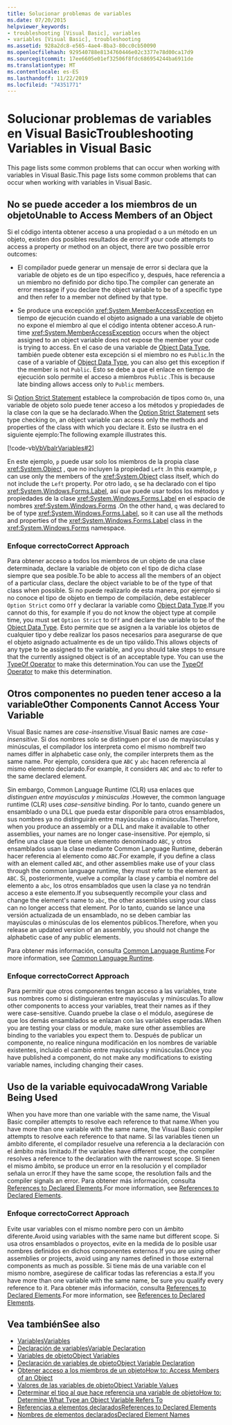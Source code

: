 ```yaml
---
title: Solucionar problemas de variables
ms.date: 07/20/2015
helpviewer_keywords:
- troubleshooting [Visual Basic], variables
- variables [Visual Basic], troubleshooting
ms.assetid: 928a2dc8-e565-4ae4-8ba3-80cc0cb50090
ms.openlocfilehash: 929540788e8134760446e02c3377e78d00ca17d9
ms.sourcegitcommit: 17ee6605e01ef32506f8fdc686954244ba6911de
ms.translationtype: MT
ms.contentlocale: es-ES
ms.lasthandoff: 11/22/2019
ms.locfileid: "74351771"
---
```

# <a name="troubleshooting-variables-in-visual-basic"></a><span data-ttu-id="f009b-102">Solucionar problemas de variables en Visual Basic</span><span class="sxs-lookup"><span data-stu-id="f009b-102">Troubleshooting Variables in Visual Basic</span></span>
<span data-ttu-id="f009b-103">This page lists some common problems that can occur when working with variables in Visual Basic.</span><span class="sxs-lookup"><span data-stu-id="f009b-103">This page lists some common problems that can occur when working with variables in Visual Basic.</span></span>  
  
## <a name="unable-to-access-members-of-an-object"></a><span data-ttu-id="f009b-104">No se puede acceder a los miembros de un objeto</span><span class="sxs-lookup"><span data-stu-id="f009b-104">Unable to Access Members of an Object</span></span>  
 <span data-ttu-id="f009b-105">Si el código intenta obtener acceso a una propiedad o a un método en un objeto, existen dos posibles resultados de error:</span><span class="sxs-lookup"><span data-stu-id="f009b-105">If your code attempts to access a property or method on an object, there are two possible error outcomes:</span></span>  
  
- <span data-ttu-id="f009b-106">El compilador puede generar un mensaje de error si declara que la variable de objeto es de un tipo específico y, después, hace referencia a un miembro no definido por dicho tipo.</span><span class="sxs-lookup"><span data-stu-id="f009b-106">The compiler can generate an error message if you declare the object variable to be of a specific type and then refer to a member not defined by that type.</span></span>  
  
- <span data-ttu-id="f009b-107">Se produce una excepción <xref:System.MemberAccessException> en tiempo de ejecución cuando el objeto asignado a una variable de objeto no expone el miembro al que el código intenta obtener acceso.</span><span class="sxs-lookup"><span data-stu-id="f009b-107">A run-time <xref:System.MemberAccessException> occurs when the object assigned to an object variable does not expose the member your code is trying to access.</span></span> <span data-ttu-id="f009b-108">En el caso de una variable de [Object Data Type](../../../../visual-basic/language-reference/data-types/object-data-type.md), también puede obtener esta excepción si el miembro no es `Public`.</span><span class="sxs-lookup"><span data-stu-id="f009b-108">In the case of a variable of [Object Data Type](../../../../visual-basic/language-reference/data-types/object-data-type.md), you can also get this exception if the member is not `Public`.</span></span> <span data-ttu-id="f009b-109">Esto se debe a que el enlace en tiempo de ejecución solo permite el acceso a miembros `Public` .</span><span class="sxs-lookup"><span data-stu-id="f009b-109">This is because late binding allows access only to `Public` members.</span></span>  
  
 <span data-ttu-id="f009b-110">Si [Option Strict Statement](../../../../visual-basic/language-reference/statements/option-strict-statement.md) establece la comprobación de tipos como `On`, una variable de objeto solo puede tener acceso a los métodos y propiedades de la clase con la que se ha declarado.</span><span class="sxs-lookup"><span data-stu-id="f009b-110">When the [Option Strict Statement](../../../../visual-basic/language-reference/statements/option-strict-statement.md) sets type checking `On`, an object variable can access only the methods and properties of the class with which you declare it.</span></span> <span data-ttu-id="f009b-111">Esto se ilustra en el siguiente ejemplo:</span><span class="sxs-lookup"><span data-stu-id="f009b-111">The following example illustrates this.</span></span>  

 [!code-vb[VbVbalrVariables#2](~/samples/snippets/visualbasic/VS_Snippets_VBCSharp/VbVbalrVariables/VB/Class1.vb#2)]  
  
 <span data-ttu-id="f009b-112">En este ejemplo, `p` puede usar solo los miembros de la propia clase <xref:System.Object> , que no incluyen la propiedad `Left` .</span><span class="sxs-lookup"><span data-stu-id="f009b-112">In this example, `p` can use only the members of the <xref:System.Object> class itself, which do not include the `Left` property.</span></span> <span data-ttu-id="f009b-113">Por otro lado, `q` se ha declarado con el tipo <xref:System.Windows.Forms.Label>, así que puede usar todos los métodos y propiedades de la clase <xref:System.Windows.Forms.Label> en el espacio de nombres <xref:System.Windows.Forms> .</span><span class="sxs-lookup"><span data-stu-id="f009b-113">On the other hand, `q` was declared to be of type <xref:System.Windows.Forms.Label>, so it can use all the methods and properties of the <xref:System.Windows.Forms.Label> class in the <xref:System.Windows.Forms> namespace.</span></span>  
  
### <a name="correct-approach"></a><span data-ttu-id="f009b-114">Enfoque correcto</span><span class="sxs-lookup"><span data-stu-id="f009b-114">Correct Approach</span></span>  
 <span data-ttu-id="f009b-115">Para obtener acceso a todos los miembros de un objeto de una clase determinada, declare la variable de objeto con el tipo de dicha clase siempre que sea posible.</span><span class="sxs-lookup"><span data-stu-id="f009b-115">To be able to access all the members of an object of a particular class, declare the object variable to be of the type of that class when possible.</span></span> <span data-ttu-id="f009b-116">Si no puede realizarlo de esta manera, por ejemplo si no conoce el tipo de objeto en tiempo de compilación, debe establecer `Option Strict` como `Off` y declarar la variable como [Object Data Type](../../../../visual-basic/language-reference/data-types/object-data-type.md).</span><span class="sxs-lookup"><span data-stu-id="f009b-116">If you cannot do this, for example if you do not know the object type at compile time, you must set `Option Strict` to `Off` and declare the variable to be of the [Object Data Type](../../../../visual-basic/language-reference/data-types/object-data-type.md).</span></span> <span data-ttu-id="f009b-117">Esto permite que se asignen a la variable los objetos de cualquier tipo y debe realizar los pasos necesarios para asegurarse de que el objeto asignado actualmente es de un tipo válido.</span><span class="sxs-lookup"><span data-stu-id="f009b-117">This allows objects of any type to be assigned to the variable, and you should take steps to ensure that the currently assigned object is of an acceptable type.</span></span> <span data-ttu-id="f009b-118">You can use the [TypeOf Operator](../../../../visual-basic/language-reference/operators/typeof-operator.md) to make this determination.</span><span class="sxs-lookup"><span data-stu-id="f009b-118">You can use the [TypeOf Operator](../../../../visual-basic/language-reference/operators/typeof-operator.md) to make this determination.</span></span>  
  
## <a name="other-components-cannot-access-your-variable"></a><span data-ttu-id="f009b-119">Otros componentes no pueden tener acceso a la variable</span><span class="sxs-lookup"><span data-stu-id="f009b-119">Other Components Cannot Access Your Variable</span></span>  
 <span data-ttu-id="f009b-120">Visual Basic names are *case-insensitive*.</span><span class="sxs-lookup"><span data-stu-id="f009b-120">Visual Basic names are *case-insensitive*.</span></span> <span data-ttu-id="f009b-121">Si dos nombres solo se distinguen por el uso de mayúsculas y minúsculas, el compilador los interpreta como el mismo nombre</span><span class="sxs-lookup"><span data-stu-id="f009b-121">If two names differ in alphabetic case only, the compiler interprets them as the same name.</span></span> <span data-ttu-id="f009b-122">Por ejemplo, considera que `ABC` y `abc` hacen referencia al mismo elemento declarado.</span><span class="sxs-lookup"><span data-stu-id="f009b-122">For example, it considers `ABC` and `abc` to refer to the same declared element.</span></span>  
  
 <span data-ttu-id="f009b-123">Sin embargo, Common Language Runtime (CLR) usa enlaces que *distinguen entre mayúsculas y minúsculas* .</span><span class="sxs-lookup"><span data-stu-id="f009b-123">However, the common language runtime (CLR) uses *case-sensitive* binding.</span></span> <span data-ttu-id="f009b-124">Por lo tanto, cuando genere un ensamblado o una DLL que pueda estar disponible para otros ensamblados, sus nombres ya no distinguirán entre mayúsculas o minúsculas.</span><span class="sxs-lookup"><span data-stu-id="f009b-124">Therefore, when you produce an assembly or a DLL and make it available to other assemblies, your names are no longer case-insensitive.</span></span> <span data-ttu-id="f009b-125">Por ejemplo, si define una clase que tiene un elemento denominado `ABC`, y otros ensamblados usan la clase mediante Common Language Runtime, deberán hacer referencia al elemento como `ABC`.</span><span class="sxs-lookup"><span data-stu-id="f009b-125">For example, if you define a class with an element called `ABC`, and other assemblies make use of your class through the common language runtime, they must refer to the element as `ABC`.</span></span> <span data-ttu-id="f009b-126">Si, posteriormente, vuelve a compilar la clase y cambia el nombre del elemento a `abc`, los otros ensamblados que usen la clase ya no tendrán acceso a este elemento.</span><span class="sxs-lookup"><span data-stu-id="f009b-126">If you subsequently recompile your class and change the element's name to `abc`, the other assemblies using your class can no longer access that element.</span></span> <span data-ttu-id="f009b-127">Por lo tanto, cuando se lance una versión actualizada de un ensamblado, no se deben cambiar las mayúsculas o minúsculas de los elementos públicos.</span><span class="sxs-lookup"><span data-stu-id="f009b-127">Therefore, when you release an updated version of an assembly, you should not change the alphabetic case of any public elements.</span></span>  
  
 <span data-ttu-id="f009b-128">Para obtener más información, consulta [Common Language Runtime](../../../../standard/clr.md).</span><span class="sxs-lookup"><span data-stu-id="f009b-128">For more information, see [Common Language Runtime](../../../../standard/clr.md).</span></span>  
  
### <a name="correct-approach"></a><span data-ttu-id="f009b-129">Enfoque correcto</span><span class="sxs-lookup"><span data-stu-id="f009b-129">Correct Approach</span></span>  
 <span data-ttu-id="f009b-130">Para permitir que otros componentes tengan acceso a las variables, trate sus nombres como si distinguieran entre mayúsculas y minúsculas.</span><span class="sxs-lookup"><span data-stu-id="f009b-130">To allow other components to access your variables, treat their names as if they were case-sensitive.</span></span> <span data-ttu-id="f009b-131">Cuando pruebe la clase o el módulo, asegúrese de que los demás ensamblados se enlazan con las variables esperadas.</span><span class="sxs-lookup"><span data-stu-id="f009b-131">When you are testing your class or module, make sure other assemblies are binding to the variables you expect them to.</span></span> <span data-ttu-id="f009b-132">Después de publicar un componente, no realice ninguna modificación en los nombres de variable existentes, incluido el cambio entre mayúsculas y minúsculas.</span><span class="sxs-lookup"><span data-stu-id="f009b-132">Once you have published a component, do not make any modifications to existing variable names, including changing their cases.</span></span>  
  
## <a name="wrong-variable-being-used"></a><span data-ttu-id="f009b-133">Uso de la variable equivocada</span><span class="sxs-lookup"><span data-stu-id="f009b-133">Wrong Variable Being Used</span></span>  
 <span data-ttu-id="f009b-134">When you have more than one variable with the same name, the Visual Basic compiler attempts to resolve each reference to that name.</span><span class="sxs-lookup"><span data-stu-id="f009b-134">When you have more than one variable with the same name, the Visual Basic compiler attempts to resolve each reference to that name.</span></span> <span data-ttu-id="f009b-135">Si las variables tienen un ámbito diferente, el compilador resuelve una referencia a la declaración con el ámbito más limitado.</span><span class="sxs-lookup"><span data-stu-id="f009b-135">If the variables have different scope, the compiler resolves a reference to the declaration with the narrowest scope.</span></span> <span data-ttu-id="f009b-136">Si tienen el mismo ámbito, se produce un error en la resolución y el compilador señala un error.</span><span class="sxs-lookup"><span data-stu-id="f009b-136">If they have the same scope, the resolution fails and the compiler signals an error.</span></span> <span data-ttu-id="f009b-137">Para obtener más información, consulta [References to Declared Elements](../../../../visual-basic/programming-guide/language-features/declared-elements/references-to-declared-elements.md).</span><span class="sxs-lookup"><span data-stu-id="f009b-137">For more information, see [References to Declared Elements](../../../../visual-basic/programming-guide/language-features/declared-elements/references-to-declared-elements.md).</span></span>  
  
### <a name="correct-approach"></a><span data-ttu-id="f009b-138">Enfoque correcto</span><span class="sxs-lookup"><span data-stu-id="f009b-138">Correct Approach</span></span>  
 <span data-ttu-id="f009b-139">Evite usar variables con el mismo nombre pero con un ámbito diferente.</span><span class="sxs-lookup"><span data-stu-id="f009b-139">Avoid using variables with the same name but different scope.</span></span> <span data-ttu-id="f009b-140">Si usa otros ensamblados o proyectos, evite en la medida de lo posible usar nombres definidos en dichos componentes externos.</span><span class="sxs-lookup"><span data-stu-id="f009b-140">If you are using other assemblies or projects, avoid using any names defined in those external components as much as possible.</span></span> <span data-ttu-id="f009b-141">Si tiene más de una variable con el mismo nombre, asegúrese de calificar todas las referencias a esta.</span><span class="sxs-lookup"><span data-stu-id="f009b-141">If you have more than one variable with the same name, be sure you qualify every reference to it.</span></span> <span data-ttu-id="f009b-142">Para obtener más información, consulta [References to Declared Elements](../../../../visual-basic/programming-guide/language-features/declared-elements/references-to-declared-elements.md).</span><span class="sxs-lookup"><span data-stu-id="f009b-142">For more information, see [References to Declared Elements](../../../../visual-basic/programming-guide/language-features/declared-elements/references-to-declared-elements.md).</span></span>  
  
## <a name="see-also"></a><span data-ttu-id="f009b-143">Vea también</span><span class="sxs-lookup"><span data-stu-id="f009b-143">See also</span></span>

- [<span data-ttu-id="f009b-144">Variables</span><span class="sxs-lookup"><span data-stu-id="f009b-144">Variables</span></span>](../../../../visual-basic/programming-guide/language-features/variables/index.md)
- [<span data-ttu-id="f009b-145">Declaración de variables</span><span class="sxs-lookup"><span data-stu-id="f009b-145">Variable Declaration</span></span>](../../../../visual-basic/programming-guide/language-features/variables/variable-declaration.md)
- [<span data-ttu-id="f009b-146">Variables de objeto</span><span class="sxs-lookup"><span data-stu-id="f009b-146">Object Variables</span></span>](../../../../visual-basic/programming-guide/language-features/variables/object-variables.md)
- [<span data-ttu-id="f009b-147">Declaración de variables de objeto</span><span class="sxs-lookup"><span data-stu-id="f009b-147">Object Variable Declaration</span></span>](../../../../visual-basic/programming-guide/language-features/variables/object-variable-declaration.md)
- [<span data-ttu-id="f009b-148">Obtener acceso a los miembros de un objeto</span><span class="sxs-lookup"><span data-stu-id="f009b-148">How to: Access Members of an Object</span></span>](../../../../visual-basic/programming-guide/language-features/variables/how-to-access-members-of-an-object.md)
- [<span data-ttu-id="f009b-149">Valores de las variables de objeto</span><span class="sxs-lookup"><span data-stu-id="f009b-149">Object Variable Values</span></span>](../../../../visual-basic/programming-guide/language-features/variables/object-variable-values.md)
- [<span data-ttu-id="f009b-150">Determinar el tipo al que hace referencia una variable de objeto</span><span class="sxs-lookup"><span data-stu-id="f009b-150">How to: Determine What Type an Object Variable Refers To</span></span>](../../../../visual-basic/programming-guide/language-features/variables/how-to-determine-what-type-an-object-variable-refers-to.md)
- [<span data-ttu-id="f009b-151">Referencias a elementos declarados</span><span class="sxs-lookup"><span data-stu-id="f009b-151">References to Declared Elements</span></span>](../../../../visual-basic/programming-guide/language-features/declared-elements/references-to-declared-elements.md)
- [<span data-ttu-id="f009b-152">Nombres de elementos declarados</span><span class="sxs-lookup"><span data-stu-id="f009b-152">Declared Element Names</span></span>](../../../../visual-basic/programming-guide/language-features/declared-elements/declared-element-names.md)
